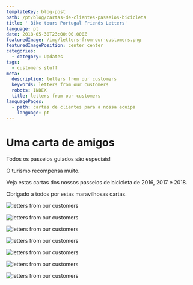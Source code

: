 ```yaml
---
templateKey: blog-post
path: /pt/blog/cartas-de-clientes-passeios-bicicleta
title: ' Bike tours Portugal Friends Letters'
language: pt
date: 2018-05-30T23:00:00.000Z
featuredImage: /img/letters-from-our-customers.png
featuredImagePosition: center center
categories:
  - category: Updates
tags:
  - customers stuff
meta:
  description: letters from our customers
  keywords: letters from our customers
  robots: INDEX
  title: letters from our customers
languagePages:
  - path: cartas de clientes para a nossa equipa
    language: pt
---
```

# Uma carta de amigos

Todos os passeios guiados são especiais!

O turismo recompensa muito.

Veja estas cartas dos nossos passeios de bicicleta de 2016, 2017 e 2018. 

Obrigado a todos por estas maravilhosas cartas.

![letters from our customers](/img/letters-from-our-customers7.png "letters from our customers")

![letters from our customers](/img/letters-from-our-customers2.png "letters from our customers")

![letters from our customers](/img/letters-from-our-customers3.png "letters from our customers")

![letters from our customers](/img/letters-from-our-customers4.png "letters from our customers")

![letters from our customers](/img/letters-from-our-customers5.png "letters from our customers")

![letters from our customers](/img/letters-from-our-customers6.png "letters from our customers")

![letters from our customers](/img/letters-from-our-customers7.png "letters from our customers")
